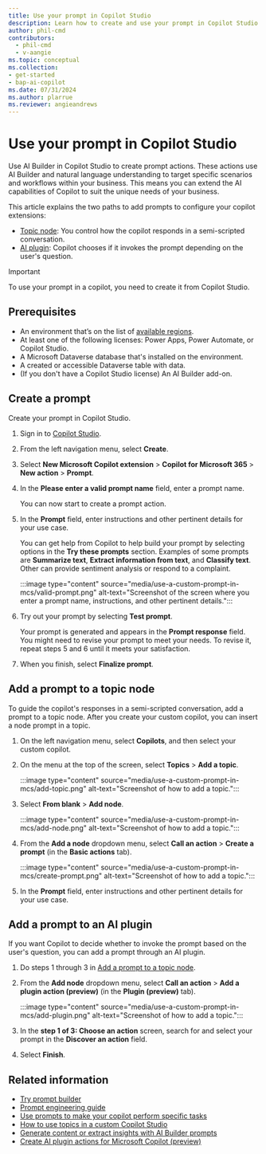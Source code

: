 ```yaml
---
title: Use your prompt in Copilot Studio
description: Learn how to create and use your prompt in Copilot Studio.
author: phil-cmd
contributors:
  - phil-cmd
  - v-aangie
ms.topic: conceptual
ms.collection: 
- get-started
- bap-ai-copilot
ms.date: 07/31/2024
ms.author: plarrue
ms.reviewer: angieandrews
---
```


# Use your prompt in Copilot Studio

Use AI Builder in Copilot Studio to create prompt actions. These actions use AI Builder and natural language understanding to target specific scenarios and workflows within your business. This means you can extend the AI capabilities of Copilot to suit the unique needs of your business.

This article explains the two paths to add prompts to configure your copilot extensions:

- [Topic node](#add-a-prompt-to-a-topic-node): You control how the copilot responds in a semi-scripted conversation.
- [AI plugin](#add-a-prompt-to-an-ai-plugin): Copilot chooses if it invokes the prompt depending on the user's question.

> [!IMPORTANT]
> To use your prompt in a copilot, you need to create it from Copilot Studio.

## Prerequisites

- An environment that’s on the list of [available regions](availability-region.md).
- At least one of the following licenses: Power Apps, Power Automate, or Copilot Studio.
- A Microsoft Dataverse database that's installed on the environment.
- A created or accessible Dataverse table with data.
- (If you don't have a Copilot Studio license) An AI Builder add-on.

## Create a prompt

Create your prompt in Copilot Studio.

1. Sign in to [Copilot Studio](https://copilotstudio.microsoft.com/).
1. From the left navigation menu, select **Create**.
1. Select **New Microsoft Copilot extension** > **Copilot for Microsoft 365** > **New action** > **Prompt**.
1. In the **Please enter a valid prompt name** field, enter a prompt name.

    You can now start to create a prompt action.

1. In the **Prompt** field, enter instructions and other pertinent details for your use case.

    You can get help from Copilot to help build your prompt by selecting options in the **Try these prompts** section. Examples of some prompts are **Summarize text**, **Extract information from text**, and **Classify text**. Other can provide sentiment analysis or respond to a complaint.

    :::image type="content" source="media/use-a-custom-prompt-in-mcs/valid-prompt.png" alt-text="Screenshot of the screen where you enter a prompt name, instructions, and other pertinent details.":::

1. Try out your prompt by selecting **Test prompt**.

    Your prompt is generated and appears in the **Prompt response** field. You might need to revise your prompt to meet your needs. To revise it, repeat steps 5 and 6 until it meets your satisfaction.

1. When you finish, select **Finalize prompt**.

## Add a prompt to a topic node

To guide the copilot's responses in a semi-scripted conversation, add a prompt to a topic node. After you create your custom copilot, you can insert a node prompt in a topic.

1. On the left navigation menu, select **Copilots**, and then select your custom copilot.
1. On the menu at the top of the screen, select **Topics** > **Add a topic**.

    :::image type="content" source="media/use-a-custom-prompt-in-mcs/add-topic.png" alt-text="Screenshot of how to add a topic.":::

1. Select **From blank** > **Add node**.

    :::image type="content" source="media/use-a-custom-prompt-in-mcs/add-node.png" alt-text="Screenshot of how to add a topic.":::

1. From the **Add a node** dropdown menu, select **Call an action** > **Create a prompt** (in the **Basic actions** tab).

    :::image type="content" source="media/use-a-custom-prompt-in-mcs/create-prompt.png" alt-text="Screenshot of how to add a topic.":::

1. In the **Prompt** field, enter instructions and other pertinent details for your use case.

## Add a prompt to an AI plugin

If you want Copilot to decide whether to invoke the prompt based on the user's question, you can add a prompt through an AI plugin.

1. Do steps 1 through 3 in [Add a prompt to a topic node](#add-a-prompt-to-a-topic-node).
1. From the **Add node** dropdown menu, select **Call an action** > **Add a plugin action (preview)** (in the **Plugin (preview)** tab).

    :::image type="content" source="media/use-a-custom-prompt-in-mcs/add-plugin.png" alt-text="Screenshot of how to add a topic.":::

1. In the **step 1 of 3: Choose an action** screen, search for and select your prompt in the **Discover an action** field.
1. Select **Finish**.

## Related information

- [Try prompt builder](https://aka.ms/tryprompts) 
- [Prompt engineering guide](https://aka.ms/promptguide)
- [Use prompts to make your copilot perform specific tasks](/microsoft-copilot-studio/nlu-prompt-node)
- [How to use topics in a custom Copilot Studio](https://community.powerplatform.com/galleries/gallery-posts/?postid=a2fdb837-08bf-4011-a03b-66f27a10aa31)
- [Generate content or extract insights with AI Builder prompts](/microsoft-copilot-studio/copilot-ai-plugins?tabs=m365#generate-content-or-extract-insights-with-ai-builder-prompts)
- [Create AI plugin actions for Microsoft Copilot (preview)](/microsoft-copilot-studio/copilot-ai-plugins?tabs=m365#generate-content-or-extract-insights-with-ai-builder-dynamic-prompts)

